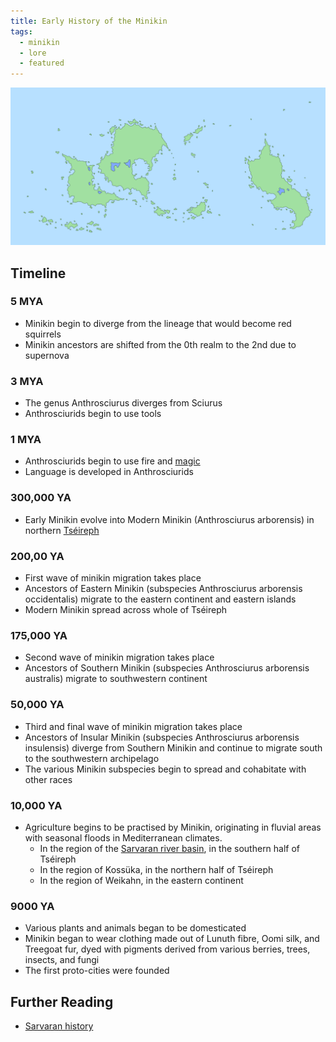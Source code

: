 ```yaml
---
title: Early History of the Minikin
tags:
  - minikin
  - lore
  - featured
---
```

![](images/map_of_2nd_realm.png)
## Timeline
### 5 MYA
- Minikin begin to diverge from the lineage that would become red squirrels
- Minikin ancestors are shifted from the 0th realm to the 2nd due to supernova
### 3 MYA
 - The genus Anthrosciurus diverges from Sciurus
 - Anthrosciurids begin to use tools
### 1 MYA
- Anthrosciurids begin to use fire and [magic](deities/alucinara.md)
- Language is developed in Anthrosciurids
### 300,000 YA
- Early Minikin evolve into Modern Minikin (Anthrosciurus arborensis) in northern [Tséireph](lore/locations/tseireph.md)
### 200,00 YA
- First wave of minikin migration takes place
- Ancestors of Eastern Minikin (subspecies Anthrosciurus arborensis occidentalis) migrate to the eastern continent and eastern islands
- Modern Minikin spread across whole of Tséireph
### 175,000 YA
 - Second wave of minikin migration takes place
 - Ancestors of Southern Minikin (subspecies Anthrosciurus arborensis australis) migrate to southwestern continent
### 50,000 YA
 - Third and final wave of minikin migration takes place
 - Ancestors of Insular Minikin (subspecies Anthrosciurus arborensis insulensis) diverge from Southern Minikin and continue to migrate south to the southwestern archipelago
 - The various Minikin subspecies begin to spread and cohabitate with other races
### 10,000 YA
- Agriculture begins to be practised by Minikin, originating in fluvial areas with seasonal floods in Mediterranean climates.
	- In the region of the [Sarvaran river basin](lore/locations/sarvaran-basin.md), in the southern half of Tséireph
	- In the region of Kossüka, in the northern half of Tséireph
	- In the region of Weikahn, in the eastern continent
### 9000 YA
- Various plants and animals began to be domesticated
- Minikin began to wear clothing made out of Lunuth fibre, Oomi silk, and Treegoat fur, dyed with pigments derived from various berries, trees, insects, and fungi
- The first proto-cities were founded
## Further Reading
- [Sarvaran history](lore/history/morellic-history.md)